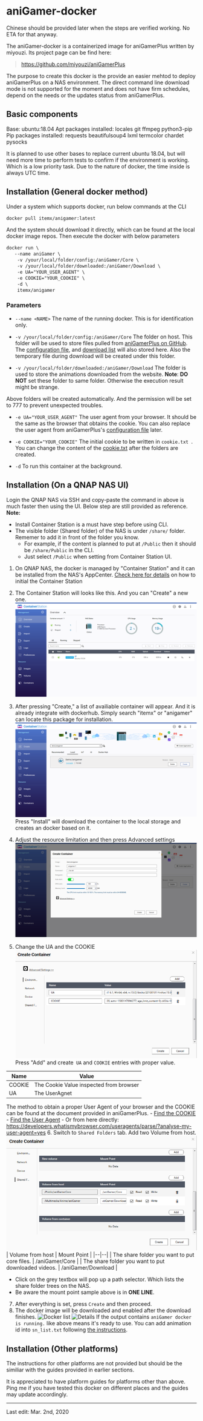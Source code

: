 # aniGamer-docker
Chinese should be provided later when the steps are verified working. No ETA for that anyway.

The aniGamer-docker is a containerized image for aniGamerPlus written by miyouzi. Its project page can be find here:
> https://github.com/miyouzi/aniGamerPlus

The purpose to create this docker is the provide an easier mehtod to deploy aniGamerPlus on a NAS environment. The direct command line download mode is not supported for the moment and does not have firm schedules, depend on the needs or the updates status from aniGamerPlus.
## Basic components
Base: ubuntu:18.04
Apt packages installed: locales git ffmpeg python3-pip
Pip packages installed: requests beautifulsoup4 lxml termcolor chardet pysocks

It is planned to use other bases to replace current ubuntu 18.04, but will need more time to perform tests to confirm if the environment is working. Which is a low priority task.
Due to the nature of docker, the time inside is always UTC time.

## Installation (General docker method)
Under a system which supports docker, run below commands at the CLI

    docker pull itemx/anigamer:latest
And the system should download it directly, which can be found at the local docker image repos.
Then execute the docker with below parameters

    docker run \
       --name aniGamer \
        -v /your/local/folder/config:/aniGamer/Core \
        -v /your/local/folder/downloaded:/aniGamer/Download \
        -e UA="YOUR_USER_AGENT" \
        -e COOKIE="YOUR_COOKIE" \
        -d \
        itemx/anigamer
### Parameters

 - `--name <NAME>` 
    The name of the running docker. This is for identification only.
    
 - `-v /your/local/folder/config:/aniGamer/Core` 
   The folder on host. This folder will be used to store files pulled from [aniGamerPlus on GitHub](https://github.com/miyouzi/aniGamerPlus). The [configuration file](https://github.com/miyouzi/aniGamerPlus#configjson), and [download list](https://github.com/miyouzi/aniGamerPlus#sn_listtxt) will also stored here. Also the temporary file during download will be created under this folder.
   
 - `-v /your/local/folder/downloaded:/aniGamer/Download`
   The folder is used to store the animations downloaded from the website.
**Note**: **DO NOT** set these folder to same folder. Otherwise the execution result might be strange.

Above folders will be created automatically. And the permission will be set to 777 to prevent unexpected troubles.

 - `-e UA="YOUR_USER_AGENT"`
  The user agent from your browser. It should be the same as the browser that obtains the cookie. You can also replace the user agent from aniGamerPlus's [configuration file](https://github.com/miyouzi/aniGamerPlus#configjson) later.
  
 - `-e COOKIE="YOUR_COOKIE"`
  The initial cookie to be written in `cookie.txt `. You can change the content of the [cookie.txt](https://github.com/miyouzi/aniGamerPlus#cookietxt) after the folders are created.
- `-d`
  To run this container at the background. 


## Installation (On a QNAP NAS UI)

Login the QNAP NAS via SSH and copy-paste the command in above is much faster then using the UI. Below step are still provided as reference.
**Note:**
- Install Container Station is a must have step before using CLI.
- The visible folder (Shared folder) of the NAS is under `/share/` folder. Rememer to add it in front of the folder you know.
	- For example, if the content is planned to put at `/Public` then it should be `/share/Public` in the CLI.
	- Just select `/Public` when setting from Container Station UI.

 1. On QNAP NAS, the docker is managed by "Container Station" and it can be installed from the NAS's AppCenter. [Check here for details](https://www.qnap.com/en/how-to/tutorial/article/how-to-use-container-station) on how to initial the Container Station

 2. The Container Station will looks like this. And you can "Create" a new one.
![ContainerStation UI](https://raw.githubusercontent.com/itemx/anigamer-docker/master/readme_pic/qn_container1.png)

 3. After pressing "Create," a list of availiable container will appear. And it is already integrate with dockerhub. Simply search "itemx" or "anigamer" can locate this package for installation. ![Search "itemx/anigamer"](https://raw.githubusercontent.com/itemx/anigamer-docker/master/readme_pic/qn_container2.png)Press "Install" will download the container to the local storage and creates an docker based on it.
 4. Adjust the resource limitation and then press Advanced settings![Create settings](https://raw.githubusercontent.com/itemx/anigamer-docker/master/readme_pic/qn_container3.png) 
 5. Change the UA and the COOKIE![UA COOKIE settings](https://raw.githubusercontent.com/itemx/anigamer-docker/master/readme_pic/qn_container_install1.png)Press "Add" and create` UA` and `COOKIE` entries with proper value.
 
| Name | Value |
|---|---|
| COOKIE | The Cookie Value inspected from browser |
| UA | The UserAgnet |
 The method to obtain a proper User Agent of your browser and the COOKIE can be found at the document provided in aniGamerPlus. 
	 - [Find the COOKIE](https://github.com/miyouzi/aniGamerPlus#cookietxt)
	 - [Find the User Agent](https://github.com/miyouzi/aniGamerPlus#%E4%BD%BF%E7%94%A8chrome%E8%88%89%E4%BE%8B%E5%A6%82%E4%BD%95%E7%8D%B2%E5%8F%96-ua)
		 - Or from here directly: https://developers.whatismybrowser.com/useragents/parse/?analyse-my-user-agent=yes
6. Switch to `Shared Folders` tab. Add two Volume from host.
![UA COOKIE settings](https://raw.githubusercontent.com/itemx/anigamer-docker/master/readme_pic/qn_container_install2.png)
| Volume from host | Mount Point |
|--|--|
| The share folder you want to put core files. | /aniGamer/Core |
| The share folder you want to put downloaded videos. | /aniGamer/Download |
  - Click on the grey textbox will pop up a path selector. Which lists the share folder trees on the NAS.
  - Be aware the mount point sample above is in **ONE LINE**.
7. After everything is set, press `Create` and then proceed. 
8. The docker image will be downloaded and enabled after the download finishes. 
![Docker list](https://raw.githubusercontent.com/itemx/anigamer-docker/master/readme_pic/qn_container_install4.png)
![Details](https://raw.githubusercontent.com/itemx/anigamer-docker/master/readme_pic/qn_container_install5.png)
If the output contains `aniGamer docker is running.` like above means it's ready to use. You can add animation id into `sn_list.txt` following [the instructions](https://github.com/miyouzi/aniGamerPlus#sn_listtxt).

## Installation (Other platforms)
The instructions for other platforms are not provided but should be the similiar with the guides provided in earlier sections.

It is appreciated to have platform guides for platforms other than above. Ping me if you have tested this docker on different places and the guides may update accordingly.

----
Last edit: Mar. 2nd, 2020
